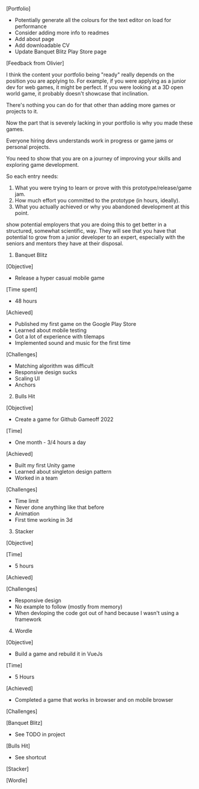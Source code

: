 [Portfolio]

- Potentially generate all the colours for the text editor on load for performance
- Consider adding more info to readmes
- Add about page
- Add downloadable CV
- Update Banquet Blitz Play Store page

[Feedback from Olivier]

I think the content your portfolio being "ready" really depends on the position you are applying to. For example, if you were applying as a junior dev for web games, it might be perfect. If you were looking at a 3D open world game, it probably doesn't showcase that inclination.

There's nothing you can do for that other than adding more games or projects to it.

Now the part that is severely lacking in your portfolio is why you made these games.

Everyone hiring devs understands work in progress or game jams or personal projects.

You need to show that you are on a journey of improving your skills and exploring game development.

So each entry needs:

1. What you were trying to learn or prove with this prototype/release/game jam.
2. How much effort you committed to the prototype (in hours, ideally).
3. What you actually achieved or why you abandoned development at this point.

show potential employers that you are doing this to get better in a structured, somewhat scientific, way. They will see that you have that potential to grow from a junior developer to an expert, especially with the seniors and mentors they have at their disposal.

1. Banquet Blitz

[Objective]

- Release a hyper casual mobile game

[Time spent]

- 48 hours

[Achieved]

- Published my first game on the Google Play Store
- Learned about mobile testing
- Got a lot of experience with tilemaps
- Implemented sound and music for the first time

[Challenges]

- Matching algorithm was difficult
- Responsive design sucks
- Scaling UI
- Anchors

2. Bulls Hit

[Objective]

- Create a game for Github Gameoff 2022

[Time]

- One month - 3/4 hours a day

[Achieved]

- Built my first Unity game
- Learned about singleton design pattern
- Worked in a team

[Challenges]

- Time limit
- Never done anything like that before
- Animation
- First time working in 3d

3. Stacker

[Objective]

[Time]

- 5 hours

[Achieved]

[Challenges]

- Responsive design
- No example to follow (mostly from memory)
- When devloping the code got out of hand because I wasn't using a framework

4. Wordle

[Objective]

- Build a game and rebuild it in VueJs

[Time]

- 5 Hours

[Achieved]

- Completed a game that works in browser and on mobile browser

[Challenges]

[Banquet Blitz]

- See TODO in project

[Bulls Hit]

- See shortcut

[Stacker]

[Wordle]
